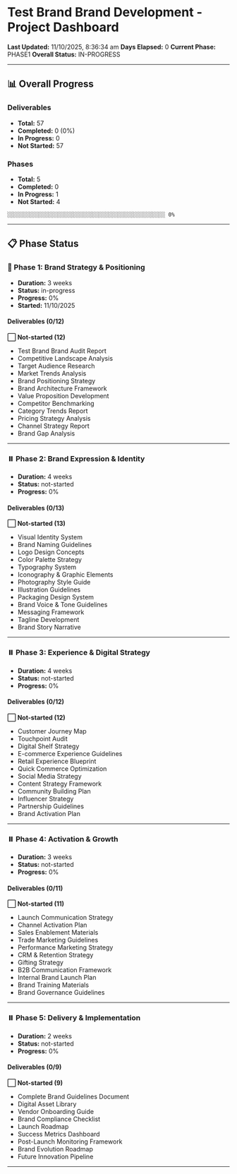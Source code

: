 # Test Brand Brand Development - Project Dashboard

**Last Updated:** 11/10/2025, 8:36:34 am
**Days Elapsed:** 0
**Current Phase:** PHASE1
**Overall Status:** IN-PROGRESS

---

## 📊 Overall Progress

### Deliverables
- **Total:** 57
- **Completed:** 0 (0%)
- **In Progress:** 0
- **Not Started:** 57

### Phases
- **Total:** 5
- **Completed:** 0
- **In Progress:** 1
- **Not Started:** 4

```
░░░░░░░░░░░░░░░░░░░░░░░░░░░░░░░░░░░░░░░░░░░░░░░░░░ 0%
```

---

## 📋 Phase Status

### 🔄 Phase 1: Brand Strategy & Positioning

- **Duration:** 3 weeks
- **Status:** in-progress
- **Progress:** 0%
- **Started:** 11/10/2025

#### Deliverables (0/12)

**⬜ Not-started (12)**
- Test Brand Brand Audit Report
- Competitive Landscape Analysis
- Target Audience Research
- Market Trends Analysis
- Brand Positioning Strategy
- Brand Architecture Framework
- Value Proposition Development
- Competitor Benchmarking
- Category Trends Report
- Pricing Strategy Analysis
- Channel Strategy Report
- Brand Gap Analysis

---

### ⏸️ Phase 2: Brand Expression & Identity

- **Duration:** 4 weeks
- **Status:** not-started
- **Progress:** 0%

#### Deliverables (0/13)

**⬜ Not-started (13)**
- Visual Identity System
- Brand Naming Guidelines
- Logo Design Concepts
- Color Palette Strategy
- Typography System
- Iconography & Graphic Elements
- Photography Style Guide
- Illustration Guidelines
- Packaging Design System
- Brand Voice & Tone Guidelines
- Messaging Framework
- Tagline Development
- Brand Story Narrative

---

### ⏸️ Phase 3: Experience & Digital Strategy

- **Duration:** 4 weeks
- **Status:** not-started
- **Progress:** 0%

#### Deliverables (0/12)

**⬜ Not-started (12)**
- Customer Journey Map
- Touchpoint Audit
- Digital Shelf Strategy
- E-commerce Experience Guidelines
- Retail Experience Blueprint
- Quick Commerce Optimization
- Social Media Strategy
- Content Strategy Framework
- Community Building Plan
- Influencer Strategy
- Partnership Guidelines
- Brand Activation Plan

---

### ⏸️ Phase 4: Activation & Growth

- **Duration:** 3 weeks
- **Status:** not-started
- **Progress:** 0%

#### Deliverables (0/11)

**⬜ Not-started (11)**
- Launch Communication Strategy
- Channel Activation Plan
- Sales Enablement Materials
- Trade Marketing Guidelines
- Performance Marketing Strategy
- CRM & Retention Strategy
- Gifting Strategy
- B2B Communication Framework
- Internal Brand Launch Plan
- Brand Training Materials
- Brand Governance Guidelines

---

### ⏸️ Phase 5: Delivery & Implementation

- **Duration:** 2 weeks
- **Status:** not-started
- **Progress:** 0%

#### Deliverables (0/9)

**⬜ Not-started (9)**
- Complete Brand Guidelines Document
- Digital Asset Library
- Vendor Onboarding Guide
- Brand Compliance Checklist
- Launch Roadmap
- Success Metrics Dashboard
- Post-Launch Monitoring Framework
- Brand Evolution Roadmap
- Future Innovation Pipeline

---

